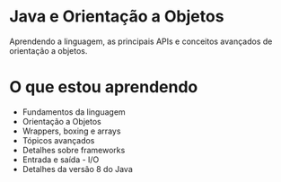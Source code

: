 # Java e Orientação a Objetos
Aprendendo a linguagem, as principais APIs e conceitos avançados de orientação a objetos.

# O que estou aprendendo
+ Fundamentos da linguagem
+ Orientação a Objetos
+ Wrappers, boxing e arrays
+ Tópicos avançados
+ Detalhes sobre frameworks
+ Entrada e saída - I/O
+ Detalhes da versão 8 do Java 
